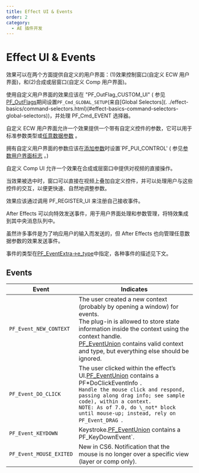 ```yaml
---
title: Effect UI & Events
order: 2
category:
  - AE 插件开发
---
```


# Effect UI & Events

效果可以在两个方面提供自定义的用户界面：(1)效果控制窗口(自定义 ECW 用户界面)，和(2)合成或层窗口(自定义 Comp 用户界面)。

使用自定义用户界面的效果应该在 "PF_OutFlag_CUSTOM_UI" ( 参见[PF_OutFlags](../effect-basics/PF_OutData.html)期间设置`PF_Cmd_GLOBAL_SETUP`(来自[Global Selectors](. ./effect-basics/command-selectors.html)(#effect-basics-command-selectors-global-selectors))，并处理 PF_Cmd_EVENT 选择器。

自定义 ECW 用户界面允许一个效果提供一个带有自定义控件的参数，它可以用于标准参数类型或[任意数据参数](.../effect-details/arbitrary-data-parameters.html) 。

拥有自定义用户界面的参数应该在[添加参数](.../effect-details/interaction-callback-functions.html)时设置`PF_PUI_CONTROL' ( 参见[参数用户界面标志](.../effect-basics/PF_ParamDef.html) 。)

自定义 Comp UI 允许一个效果在合成或层窗口中提供对视频的直接操作。

当效果被选中时，窗口可以直接在视频上叠加自定义控件，并可以处理用户与这些控件的交互，以便更快速、自然地调整参数。

效果应该通过调用 PF_REGISTER_UI 来注册自己接收事件。

After Effects 可以向特效发送事件，用于用户界面处理和参数管理，将特效集成到其中央消息队列中。

虽然许多事件是为了响应用户的输入而发送的，但 After Effects 也向管理任意数据参数的效果发送事件。

事件的类型在[PF_EventExtra-&gt;e_type](PF_EventExtra.html)中指定，各种事件的描述见下文。

## Events

| **Event**               | **Indicates**                                                                                                                                                                                                                                                                                                                                                                                       |
| ----------------------- | --------------------------------------------------------------------------------------------------------------------------------------------------------------------------------------------------------------------------------------------------------------------------------------------------------------------------------------------------------------------------------------------------- |
| `PF_Event_NEW_CONTEXT ` | The user created a new context (probably by opening a window) for events.<br />The plug-in is allowed to store state information inside the context using the context handle.<br />[PF_EventUnion](https://ae-plugins.docsforadobe.dev/effect-ui-events/PF_EventUnion.html#effect-ui-events-pf-eventunion) contains valid context and type, but everything else should be ignored.                  |
| `PF_Event_DO_CLICK `    | The user clicked within the effect’s UI.[PF_EventUnion](https://ae-plugins.docsforadobe.dev/effect-ui-events/PF_EventUnion.html#effect-ui-events-pf-eventunion) contains a PF*DoClickEventInfo `.`<br />`Handle the mouse click and respond, passing along drag info; see sample code), within a context.`<br />`NOTE: As of 7.0, do \_not* block until mouse-up; instead, rely on PF_Event_DRAG `. |
| `PF_Event_KEYDOWN `     | Keystroke.[PF_EventUnion](https://ae-plugins.docsforadobe.dev/effect-ui-events/PF_EventUnion.html#effect-ui-events-pf-eventunion) contains a PF_KeyDownEvent`.                                                                                                                                                                                                                                      |
| `PF_Event_MOUSE_EXITED` | New in CS6. Notification that the mouse is no longer over a specific view (layer or comp only).                                                                                                                                                                                                                                                                                                     |
